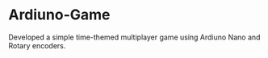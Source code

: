 # Ardiuno-Game
Developed a simple time-themed multiplayer game using Ardiuno Nano and Rotary encoders.
